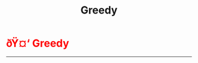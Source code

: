 ﻿---
lang: en-US
title: Greedy
prev:
next:
---

# <font color=red>ðŸ¤‘ <b>Greedy</b></font> <Badge text="Killing" type="tip" vertical="middle"/>
---

